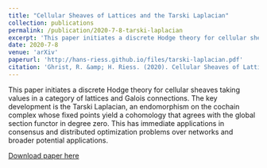 ```yaml
---
title: "Cellular Sheaves of Lattices and the Tarski Laplacian"
collection: publications
permalink: /publication/2020-7-8-tarski-laplacian
excerpt: 'This paper initiates a discrete Hodge theory for cellular sheaves taking values in a category of lattices and Galois connections. The key development is the Tarski Laplacian, an endomorphism on the cochain complex whose fixed points yield a cohomology that agrees with the global section functor in degree zero. This has immediate applications in consensus and distributed optimization problems over networks and broader potential applications.'
date: 2020-7-8
venue: 'arXiv'
paperurl: 'http://hans-riess.github.io/files/tarski-laplacian.pdf'
citation: 'Ghrist, R. &amp; H. Riess. (2020). Cellular Sheaves of Lattices and the Tarski Laplacian. <i>arXiv preprint</i>. Submitted.'
---
```

This paper initiates a discrete Hodge theory for cellular sheaves taking values in a category of lattices and Galois connections. The key development is the Tarski Laplacian, an endomorphism on the cochain complex whose fixed points yield a cohomology that agrees with the global section functor in degree zero. This has immediate applications in consensus and distributed optimization problems over networks and broader potential applications.

[Download paper here](http://hans-riess.github.io/files/tarski-laplacian.pdf)
